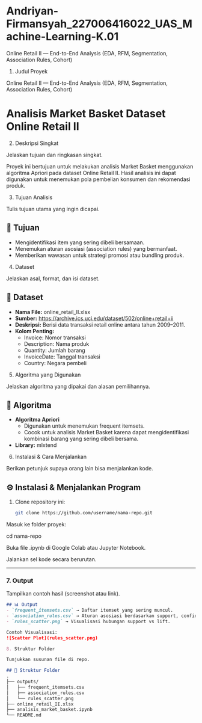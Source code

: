 # Andriyan-Firmansyah_227006416022_UAS_Machine-Learning-K.01
Online Retail II — End-to-End Analysis (EDA, RFM, Segmentation, Association Rules, Cohort)
1. Judul Proyek

Online Retail II — End-to-End Analysis (EDA, RFM, Segmentation, Association Rules, Cohort)

# Analisis Market Basket Dataset Online Retail II

2. Deskripsi Singkat

Jelaskan tujuan dan ringkasan singkat.

Proyek ini bertujuan untuk melakukan analisis Market Basket menggunakan algoritma Apriori pada dataset Online Retail II. 
Hasil analisis ini dapat digunakan untuk menemukan pola pembelian konsumen dan rekomendasi produk.

3. Tujuan Analisis

Tulis tujuan utama yang ingin dicapai.

## 🎯 Tujuan
- Mengidentifikasi item yang sering dibeli bersamaan.
- Menemukan aturan asosiasi (association rules) yang bermanfaat.
- Memberikan wawasan untuk strategi promosi atau bundling produk.

4. Dataset

Jelaskan asal, format, dan isi dataset.

## 📂 Dataset
- **Nama File:** online_retail_II.xlsx
- **Sumber:** https://archive.ics.uci.edu/dataset/502/online+retail+ii
- **Deskripsi:** Berisi data transaksi retail online antara tahun 2009–2011.
- **Kolom Penting:**
  - Invoice: Nomor transaksi
  - Description: Nama produk
  - Quantity: Jumlah barang
  - InvoiceDate: Tanggal transaksi
  - Country: Negara pembeli

5. Algoritma yang Digunakan

Jelaskan algoritma yang dipakai dan alasan pemilihannya.

## 🧠 Algoritma
- **Algoritma Apriori**
  - Digunakan untuk menemukan frequent itemsets.
  - Cocok untuk analisis Market Basket karena dapat mengidentifikasi kombinasi barang yang sering dibeli bersama.
- **Library:** mlxtend

6. Instalasi & Cara Menjalankan

Berikan petunjuk supaya orang lain bisa menjalankan kode.

## ⚙️ Instalasi & Menjalankan Program
1. Clone repository ini:
   ```bash
   git clone https://github.com/username/nama-repo.git


Masuk ke folder proyek:

cd nama-repo


Buka file .ipynb di Google Colab atau Jupyter Notebook.

Jalankan sel kode secara berurutan.


---

### **7. Output**
Tampilkan contoh hasil (screenshot atau link).
```md
## 📊 Output
- `frequent_itemsets.csv` → Daftar itemset yang sering muncul.
- `association_rules.csv` → Aturan asosiasi berdasarkan support, confidence, dan lift.
- `rules_scatter.png` → Visualisasi hubungan support vs lift.

Contoh Visualisasi:
![Scatter Plot](rules_scatter.png)

8. Struktur Folder

Tunjukkan susunan file di repo.

## 📁 Struktur Folder
.
├── outputs/
│   ├── frequent_itemsets.csv
│   ├── association_rules.csv
│   └── rules_scatter.png
├── online_retail_II.xlsx
├── analisis_market_basket.ipynb
└── README.md
